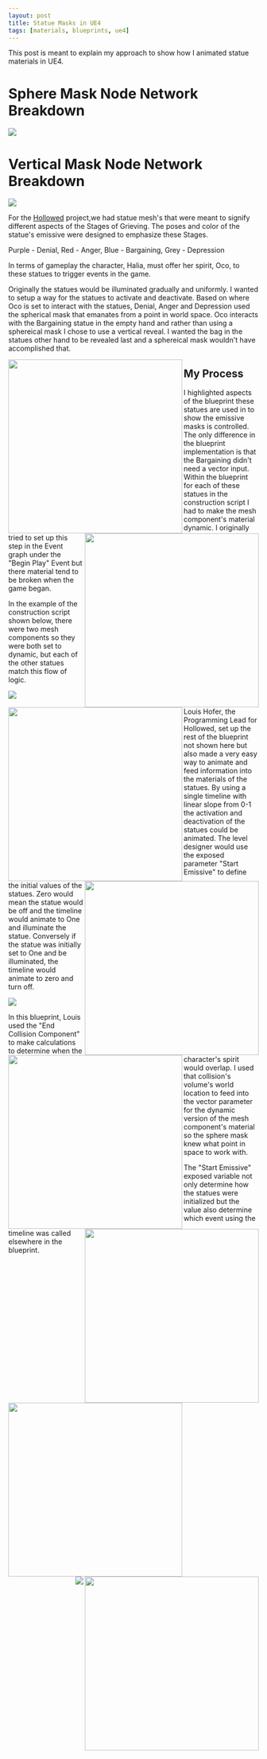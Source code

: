 ```yaml
---
layout: post
title: Statue Masks in UE4
tags: [materials, blueprints, ue4]
---
```


This post is meant to explain my approach to show how I animated statue materials in UE4.

# Sphere Mask Node Network Breakdown

<img align="center" src="../blog/images/StatueMasks/StatueSphereMaskBreakdown.PNG">

# Vertical Mask Node Network Breakdown

<img align="center" src="../blog/images/StatueMasks/StatueVerticalBreakdown.PNG">

For the [Hollowed](http://store.steampowered.com/app/669630/Hollowed/) project,we had statue mesh's that were meant to signify different aspects of the Stages of Grieving. The poses and color of the statue's emissive were designed to emphasize these Stages.

Purple - Denial, Red - Anger, Blue - Bargaining, Grey - Depression​

In terms of gameplay the character, Halia, must offer her spirit, Oco, to these statues to trigger events in the game.​

Originally the statues would be illuminated gradually and uniformly. I wanted to setup a way for the statues to activate and deactivate. Based on where Oco is set to interact with the statues, Denial, Anger and Depression used the spherical mask that emanates from a point in world space. Oco interacts with the Bargaining statue in the empty hand and rather than using a sphereical mask I chose to use a vertical reveal. I wanted the bag in the statues other hand to be revealed last and a sphereical mask wouldn't have accomplished that.

<div id='gifs'>
<img align="left" src="../blog/images/StatueMasks/DenialOn2.gif" width="350" height="350">

<img align="right" src="../blog/images/StatueMasks/DenialOff2.gif" width="350" height="350">

<img align="left" src="../blog/images/StatueMasks/AngerOn2.gif" width="350" height="350">

<img align="right" src="../blog/images/StatueMasks/AngerOff2.gif" width="350" height="350">

<img align="left" src="../blog/images/StatueMasks/BargainingOn2.gif" width="350" height="350">

<img align="right" src="../blog/images/StatueMasks/BargainingOff2.gif" width="350" height="350">

<img align="left" src="../blog/images/StatueMasks/DepressionOn2.gif" width="350" height="350">

<img align="right" src="../blog/images/StatueMasks/DepressionOff2.gif" width="350" height="350">
</div>

## My Process

I highlighted aspects of the blueprint these statues are used in to show the emissive masks is controlled. The only difference in the blueprint implementation is that the Bargaining didn't need a vector input. Within the blueprint for each of these statues in the construction script I had to make the mesh component's material dynamic. I originally tried to set up this step in the Event graph under the "Begin Play" Event but there material tend to be broken when the game began.

In the example of the construction script shown below, there were two mesh components so they were both set to dynamic, but each of the other statues match this flow of logic.

<img align="center" src="../blog/images/StatueMasks/StatueSphereMaskConstructionScript.PNg">

Louis Hofer, the Programming Lead for Hollowed, set up the rest of the blueprint not shown here but also made a very easy way to animate and feed information into the materials of the statues. By using a single timeline with linear slope from 0-1 the activation and deactivation of the statues could be animated. The level designer would use the exposed parameter "Start Emissive" to define the initial values of the statues. Zero would mean the statue would be off and the timeline would animate to One and illuminate the statue. Conversely if the statue was initially set to One and be illuminated, the timeline would animate to zero and turn off.

<div>
<img align="center" src="../blog/images/StatueMasks/StatueSphereMaskEvents.PNG">

<img align="right" src="../blog/images/StatueMasks/StatueSphereMaskEventCalls.PNG">
</div>

In this blueprint, Louis used the "End Collision Component" to make calculations to determine when the character's spirit would overlap. I used that collision's volume's world location to feed into the vector parameter for the dynamic version of the mesh component's material so the sphere mask knew what point in space to work with.

The "Start Emissive" exposed variable not only determine how the statues were initialized but the value also determine which event using the timeline was called elsewhere in the blueprint.
